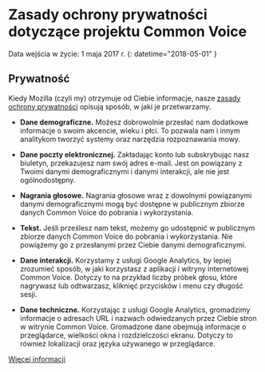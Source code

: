 # Zasady ochrony prywatności dotyczące projektu Common Voice 

Data wejścia w życie: 1 maja 2017 r. {: datetime="2018-05-01" }

## Prywatność

Kiedy Mozilla (czyli my) otrzymuje od Ciebie informacje, nasze [zasady ochrony prywatności](https://www.mozilla.org/privacy) opisują sposób, w jaki je przetwarzamy.

* **Dane demograficzne.** Możesz dobrowolnie przesłać nam dodatkowe informacje o swoim akcencie, wieku i płci. To pozwala nam i innym analitykom tworzyć systemy oraz narzędzia rozpoznawania mowy.

* **Dane poczty elektronicznej.** Zakładając konto lub subskrybując nasz biuletyn, przekazujesz nam swój adres e-mail. Jest on powiązany z Twoimi danymi demograficznymi i danymi interakcji, ale nie jest ogólnodostępny.

* **Nagrania głosowe.** Nagrania głosowe wraz z dowolnymi powiązanymi danymi demograficznymi mogą być dostępne w publicznym zbiorze danych Common Voice do pobrania i wykorzystania.

* **Tekst.** Jeśli prześlesz nam tekst, możemy go udostępnić w publicznym zbiorze danych Common Voice do pobrania i wykorzystania. Nie powiążemy go z przesłanymi przez Ciebie danymi demograficznymi. 

* **Dane interakcji.** Korzystamy z usługi Google Analytics, by lepiej zrozumieć sposób, w jaki korzystasz z aplikacji i witryny internetowej Common Voice. Dotyczy to na przykład liczby próbek głosu, które nagrywasz lub odtwarzasz, kliknięć przycisków i menu czy długość sesji.

* **Dane techniczne.** Korzystając z usługi Google Analytics, gromadzimy informacje o adresach URL i nazwach odwiedzanych przez Ciebie stron w witrynie Common Voice. Gromadzone dane obejmują informacje o przeglądarce, wielkości okna i rozdzielczości ekranu. Dotyczy to również lokalizacji oraz języka używanego w przeglądarce.

[Więcej informacji](https://github.com/mozilla/voice-web/blob/master/docs/data_dictionary.md)
